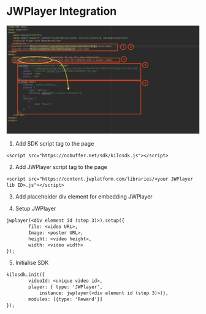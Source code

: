 # JWPlayer Integration
![image](https://raw.githubusercontent.com/verasitytech/docs/master/integrations/img/JWPlayer.png)
 
1. Add SDK script tag to the page
```
<script src="https://nobuffer.net/sdk/kilosdk.js"></script>
```

2. Add JWPlayer script tag to the page
```
<script src="https://content.jwplatform.com/libraries/<your JWPlayer lib ID>.js"></script>
```

3. Add placeholder div element for embedding JWPlayer

4. Setup JWPlayer
```
jwplayer(<div element id (step 3)>).setup({
		file: <video URL>,
		Image: <poster URL>,
		height: <video height>,
		width: <video width>
});
```

5. Initialise SDK
```
kilosdk.init({
		videoId: <unique video id>,
		player: { type: 'JWPlayer',
			instance: jwplayer(<div element id (step 3)>)},
		modules: [{type: 'Reward'}]
});
```
